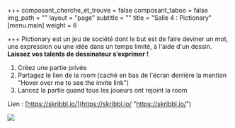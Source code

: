 +++
composant_cherche_et_trouve = false
composant_taboo = false
img_path = ""
layout = "page"
subtitle = ""
title = "Salle 4 : Pictionary"
[menu.main]
weight = 6

+++
Pictionary est un jeu de société dont le but est de faire deviner un mot, une expression ou une idée dans un temps limité, à l'aide d'un dessin. **Laissez vos talents de dessinateur s’exprimer !**

1. Créez une partie privée
2. Partagez le lien de la room (caché en bas de l'écran derrière la mention "Hover over me to see the invite link")
3. Lancez la partie quand tous les joueurs ont rejoint la room

Lien : [https://skribbl.io/](https://skribbl.io/ "https://skribbl.io/")

![](/images/93277493_2570349286586523_2004232272336650240_n.png)